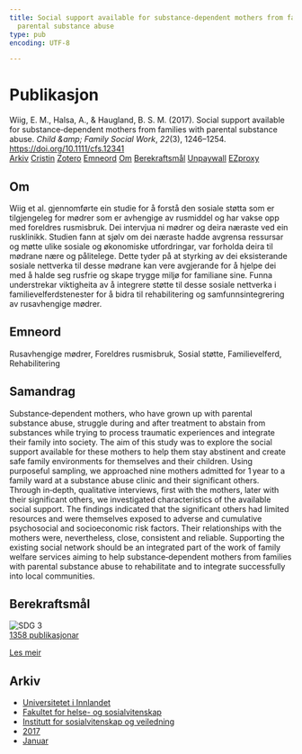 ```yaml
---
title: Social support available for substance‐dependent mothers from families with
  parental substance abuse
type: pub
encoding: UTF-8

---
```

<h1>Publikasjon</h1>
<article id="csl-bib-container-DFWE4B33" class="csl-bib-container">
  <div class="csl-bib-body"> <div class="csl-entry">Wiig, E. M., Halsa, A., &#38; Haugland, B. S. M. (2017). Social support available for substance‐dependent mothers from families with parental substance abuse. <i>Child &#38;amp; Family Social Work</i>, <i>22</i>(3), 1246–1254. <a href="https://doi.org/10.1111/cfs.12341">https://doi.org/10.1111/cfs.12341</a></div> </div>
  <div class="csl-bib-buttons">
    <a href="#taxonomy-article-DFWE4B33" alt="archive" class="csl-bib-button">Arkiv</a>
    <a href="https://app.cristin.no/results/show.jsf?id=1420205" alt="Cristin" class="csl-bib-button">Cristin</a>
    <a href="http://zotero.org/groups/5881554/items/DFWE4B33" alt="Zotero" class="csl-bib-button">Zotero</a>
    <a href="#keywords-article-DFWE4B33" alt="keywords" class="csl-bib-button">Emneord</a>
    <a href="#about-article-DFWE4B33" alt="about_pub" class="csl-bib-button">Om</a>
    <a href="#sdg-article-DFWE4B33" alt="sdg" class="csl-bib-button">Berekraftsmål</a>
    <a href="https://doi.org/10.1111/cfs.12341" alt="Unpaywall" class="csl-bib-button">Unpaywall</a>
    <a href="https://doi.org/10.1111/cfs.12341" alt="EZproxy" class="csl-bib-button">EZproxy</a>
  </div>
  <div id="csl-bib-meta-container-DFWE4B33"></div>
</article>
<div id="csl-bib-meta-DFWE4B33" class="csl-bib-meta">
  <article id="about-article-DFWE4B33" class="about_pub-article">
    <h1>Om</h1>
    Wiig et al. gjennomførte ein studie for å forstå den sosiale støtta som er tilgjengeleg for mødrer som er avhengige av rusmiddel og har vakse opp med foreldres rusmisbruk. Dei intervjua ni mødrer og deira næraste ved ein rusklinikk. Studien fann at sjølv om dei næraste hadde avgrensa ressursar og møtte ulike sosiale og økonomiske utfordringar, var forholda deira til mødrane nære og pålitelege. Dette tyder på at styrking av dei eksisterande sosiale nettverka til desse mødrane kan vere avgjerande for å hjelpe dei med å halde seg rusfrie og skape trygge miljø for familiane sine. Funna understrekar viktigheita av å integrere støtte til desse sosiale nettverka i familievelferdstenester for å bidra til rehabilitering og samfunnsintegrering av rusavhengige mødrer.
  </article>
  <article id="keywords-article-DFWE4B33" class="keywords-article">
    <h1>Emneord</h1>
    Rusavhengige mødrer, Foreldres rusmisbruk, Sosial støtte, Familievelferd, Rehabilitering
  </article>
  <article id="abstract-article-DFWE4B33" class="abstract-article">
    <h1>Samandrag</h1>
    Substance‐dependent mothers, who have grown up with parental substance abuse, struggle during and after treatment to abstain from substances while trying to process traumatic experiences and integrate their family into society. The aim of this study was to explore the social support available for these mothers to help them stay abstinent and create safe family environments for themselves and their children. Using purposeful sampling, we approached nine mothers admitted for 1 year to a family ward at a substance abuse clinic and their significant others. Through in‐depth, qualitative interviews, first with the mothers, later with their significant others, we investigated characteristics of the available social support. The findings indicated that the significant others had limited resources and were themselves exposed to adverse and cumulative psychosocial and socioeconomic risk factors. Their relationships with the mothers were, nevertheless, close, consistent and reliable. Supporting the existing social network should be an integrated part of the work of family welfare services aiming to help substance‐dependent mothers from families with parental substance abuse to rehabilitate and to integrate successfully into local communities.
  </article>
  <article id="sdg-article-DFWE4B33" class="sdg-article">
    <h1>Berekraftsmål</h1>
    <div class="sdg-container"><div id="sdg3" class="sdg">
        <img src="{{< params subfolder >}}images/sdg/sdg03_nn.png" class="image" alt="SDG 3">
        <div class="sdg-overlay">
          <a href="/nn/archive/?key=?sdg=3#archive" class="sdg-publication-count"><span>1358</span> publikasjonar</a>
          <p><a href="https://fn.no/om-fn/fns-baerekraftsmaal/god-helse-og-livskvalitet?lang=nno-NO" class="sdg-read-more">Les meir</a></p>
        </div>
      </div></div>
  </article>
  <article id="taxonomy-article-DFWE4B33" class="taxonomy-article">
    <h1>Arkiv</h1>
    <ul>
      <li>
        <a href="/nn/archive/?key=3DCRN523">Universitetet i Innlandet</a>
      </li>
      <li>
        <a href="/nn/archive/?key=IDKFS3MX">Fakultet for helse- og sosialvitenskap</a>
      </li>
      <li>
        <a href="/nn/archive/?key=CU4VFGCV">Institutt for sosialvitenskap og veiledning</a>
      </li>
      <li>
        <a href="/nn/archive/?key=7JQ4YUQB">2017</a>
      </li>
      <li>
        <a href="/nn/archive/?key=A2AYQND4">Januar</a>
      </li>
    </ul>
  </article>
</div>
